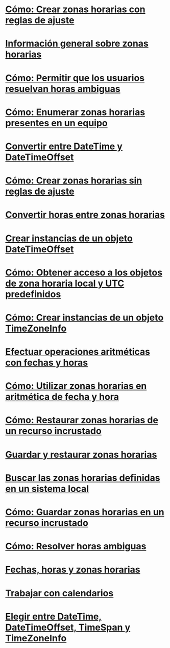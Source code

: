 # [Cómo: Crear zonas horarias con reglas de ajuste](create-time-zones-with-adjustment-rules.md)
# [Información general sobre zonas horarias](time-zone-overview.md)
# [Cómo: Permitir que los usuarios resuelvan horas ambiguas](let-users-resolve-ambiguous-times.md)
# [Cómo: Enumerar zonas horarias presentes en un equipo](enumerate-time-zones.md)
# [Convertir entre DateTime y DateTimeOffset](converting-between-datetime-and-offset.md)
# [Cómo: Crear zonas horarias sin reglas de ajuste](create-time-zones-without-adjustment-rules.md)
# [Convertir horas entre zonas horarias](converting-between-time-zones.md)
# [Crear instancias de un objeto DateTimeOffset](instantiating-a-datetimeoffset-object.md)
# [Cómo: Obtener acceso a los objetos de zona horaria local y UTC predefinidos](access-utc-and-local.md)
# [Cómo: Crear instancias de un objeto TimeZoneInfo](instantiate-time-zone-info.md)
# [Efectuar operaciones aritméticas con fechas y horas](performing-arithmetic-operations.md)
# [Cómo: Utilizar zonas horarias en aritmética de fecha y hora](use-time-zones-in-arithmetic.md)
# [Cómo: Restaurar zonas horarias de un recurso incrustado](restore-time-zones-from-an-embedded-resource.md)
# [Guardar y restaurar zonas horarias](saving-and-restoring-time-zones.md)
# [Buscar las zonas horarias definidas en un sistema local](finding-the-time-zones-on-local-system.md)
# [Cómo: Guardar zonas horarias en un recurso incrustado](save-time-zones-to-an-embedded-resource.md)
# [Cómo: Resolver horas ambiguas](resolve-ambiguous-times.md)
# [Fechas, horas y zonas horarias](index.md)
# [Trabajar con calendarios](working-with-calendars.md)
# [Elegir entre DateTime, DateTimeOffset, TimeSpan y TimeZoneInfo](choosing-between-datetime.md)
